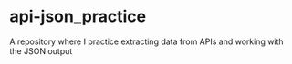 # api-json_practice
A repository where I practice extracting data from APIs and working with the JSON output 
